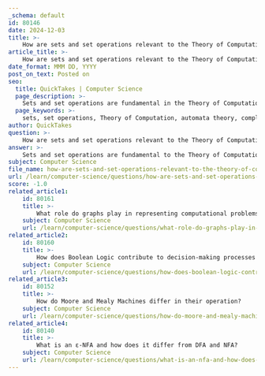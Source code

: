 ```yaml
---
_schema: default
id: 80146
date: 2024-12-03
title: >-
    How are sets and set operations relevant to the Theory of Computation?
article_title: >-
    How are sets and set operations relevant to the Theory of Computation?
date_format: MMM DD, YYYY
post_on_text: Posted on
seo:
  title: QuickTakes | Computer Science
  page_description: >-
    Sets and set operations are fundamental in the Theory of Computation, impacting automata theory, complexity theory, and computability theory through defining mathematical structures, formal languages, and relationships in computational problems.
  page_keywords: >-
    sets, set operations, Theory of Computation, automata theory, complexity theory, computability theory, mathematical structures, formal languages, Boolean logic, relations, functions
author: QuickTakes
question: >-
    How are sets and set operations relevant to the Theory of Computation?
answer: >-
    Sets and set operations are fundamental to the Theory of Computation, particularly in areas such as automata theory, complexity theory, and computability theory. Here are several ways in which they are relevant:\n\n1. **Foundation of Mathematical Structures**: Set theory provides the foundational framework for mathematics, which is essential in defining various computational models. In the context of computation, sets are used to represent collections of states, inputs, outputs, and languages.\n\n2. **Automata Theory**: In automata theory, sets are crucial for defining the states of automata and the transitions between them. For example, a finite automaton can be described using a 5-tuple that includes sets for states, input symbols, and transition functions. The operations on these sets, such as union and intersection, help in analyzing the behavior of different automata and their relationships.\n\n3. **Languages and Relations**: Sets are used to define formal languages, which are collections of strings over a given alphabet. Operations on sets, such as union (∪) and intersection (∩), are employed to manipulate these languages. For instance, the union of two languages results in a new language that contains all strings from both original languages.\n\n4. **Complexity Theory**: In complexity theory, problems are often categorized into sets based on their computational complexity. For example, the class P consists of problems that can be solved in polynomial time, while NP consists of problems for which a solution can be verified in polynomial time. Understanding the relationships between these sets is crucial for classifying computational problems.\n\n5. **Boolean Logic and Set Operations**: Boolean logic, which is integral to computation, can be expressed using set operations. The operations of union, intersection, and complement correspond to logical OR, AND, and NOT, respectively. This correspondence allows for the application of set theory to reasoning about computational problems.\n\n6. **Relations and Functions**: Set operations are also used to define relations and functions, which are key concepts in the theory of computation. For example, a relation can be viewed as a set of ordered pairs, and operations on these sets can help in understanding the properties of functions and their behaviors.\n\nIn summary, sets and set operations are deeply intertwined with the Theory of Computation, providing essential tools for defining, analyzing, and solving computational problems across various domains.
subject: Computer Science
file_name: how-are-sets-and-set-operations-relevant-to-the-theory-of-computation.md
url: /learn/computer-science/questions/how-are-sets-and-set-operations-relevant-to-the-theory-of-computation
score: -1.0
related_article1:
    id: 80161
    title: >-
        What role do graphs play in representing computational problems?
    subject: Computer Science
    url: /learn/computer-science/questions/what-role-do-graphs-play-in-representing-computational-problems
related_article2:
    id: 80160
    title: >-
        How does Boolean Logic contribute to decision-making processes in computation?
    subject: Computer Science
    url: /learn/computer-science/questions/how-does-boolean-logic-contribute-to-decisionmaking-processes-in-computation
related_article3:
    id: 80152
    title: >-
        How do Moore and Mealy Machines differ in their operation?
    subject: Computer Science
    url: /learn/computer-science/questions/how-do-moore-and-mealy-machines-differ-in-their-operation
related_article4:
    id: 80140
    title: >-
        What is an ε-NFA and how does it differ from DFA and NFA?
    subject: Computer Science
    url: /learn/computer-science/questions/what-is-an-nfa-and-how-does-it-differ-from-dfa-and-nfa
---
```


&nbsp;
